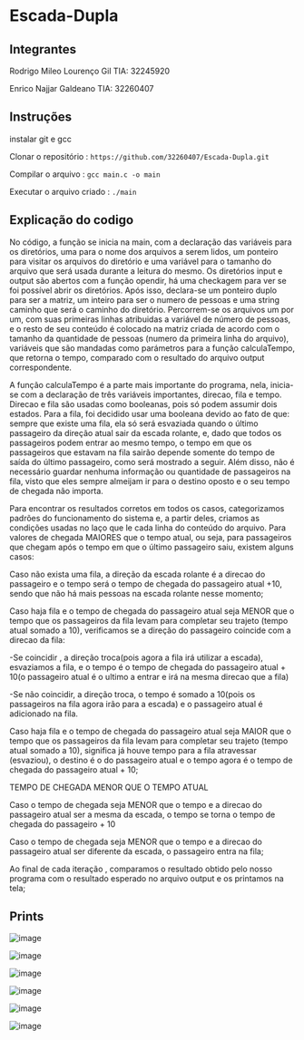 # Escada-Dupla
## Integrantes
Rodrigo Mileo Lourenço Gil TIA: 32245920

Enrico Najjar Galdeano TIA: 32260407

## Instruções
instalar git e gcc

Clonar o repositório : `https://github.com/32260407/Escada-Dupla.git`

Compilar o arquivo : `gcc main.c -o main`

Executar o arquivo criado : `./main`

## Explicação do codigo


  No código, a função se inicia na main, com a declaração das variáveis para os
diretórios, uma para o nome dos arquivos a serem lidos, um ponteiro para visitar
os arquivos do diretório e uma variável para o tamanho do arquivo que será usada
durante a leitura do mesmo. Os diretórios input e output são abertos com a
função opendir, há uma checkagem para ver se foi possível abrir os diretórios.
Após isso, declara-se um ponteiro duplo para ser a matriz, um inteiro para ser o
numero de pessoas e uma string caminho que será o caminho do diretório.
Percorrem-se os arquivos um por um, com suas primeiras linhas atribuidas a
variável de número de pessoas, e o resto de seu conteúdo é colocado na matriz
criada de acordo com o tamanho da quantidade de pessoas (numero da primeira
linha do arquivo), variáveis que são mandadas como parámetros para a função
calculaTempo, que retorna o tempo, comparado com o resultado do arquivo output
correspondente.

  A função calculaTempo é a parte mais importante do programa, nela, inicia-se
com a declaração de três variáveis importantes, direcao, fila e tempo. Direcao e
fila são usadas como booleanas, pois só podem assumir dois estados. Para a fila,
foi decidido usar uma booleana devido ao fato de que: sempre que existe uma
fila, ela só será esvaziada quando o último passageiro da direção atual sair da
escada rolante, e, dado que todos os passageiros podem entrar ao mesmo tempo, o
tempo em que os passageiros que estavam na fila sairão depende somente do tempo
de saída do último passageiro, como será mostrado a seguir. Além disso, não é
necessário guardar nenhuma informação ou quantidade de passageiros na fila,
visto que eles sempre almeijam ir para o destino oposto e o seu tempo de chegada
não importa.


  Para encontrar os resultados corretos em todos os casos, categorizamos padrões
do funcionamento do sistema e, a partir deles, criamos as condições usadas no
laço que le cada linha do conteúdo do arquivo. Para valores de chegada MAIORES
que o tempo atual, ou seja, para passageiros que chegam após o tempo em que o
último passageiro saiu, existem alguns casos:

  Caso não exista uma fila, a direção da escada rolante é a direcao do passageiro e o tempo será o tempo de chegada do passageiro atual +10, sendo que não há mais pessoas na escada rolante nesse momento; 
  
  Caso haja fila e o tempo de chegada do passageiro atual seja MENOR que o tempo que os passageiros da fila levam para completar seu trajeto (tempo atual somado a 10), verificamos se a direção do passageiro coincide com a direcao da fila:
  
  -Se coincidir , a direção troca(pois agora a fila irá utilizar a escada), esvaziamos a fila, e o tempo é o tempo de chegada do passageiro atual + 10(o passageiro atual é o ultimo a entrar e irá na mesma direcao que a fila)
        
  -Se não coincidir, a direção troca, o tempo é somado a 10(pois os passageiros na fila agora irão para a escada) e o passageiro atual é adicionado na fila.
        
  Caso haja fila e o tempo de chegada do passageiro atual seja MAIOR que o tempo que os passageiros da fila levam para completar seu trajeto (tempo atual somado a 10), significa já houve tempo para a fila atravessar (esvaziou), o destino é o do passageiro atual e o tempo agora é o tempo de chegada do passageiro atual + 10;


TEMPO DE CHEGADA MENOR QUE O TEMPO ATUAL

  Caso o tempo de chegada seja MENOR que o tempo e a direcao do passageiro atual ser a mesma da escada, o tempo se torna o tempo de chegada do passageiro + 10
  
  Caso o tempo de chegada seja MENOR que o tempo  e a direcao do passageiro atual ser diferente da escada, o passageiro entra na fila;


Ao final de cada iteração , comparamos o resultado obtido pelo nosso programa com o resultado esperado no arquivo output e os printamos na tela;

## Prints
![image](https://github.com/32260407/Escada-Dupla/assets/142501084/a74582e6-4cd1-4551-82c1-b82da4d5024b)

![image](https://github.com/32260407/Escada-Dupla/assets/142501084/dcb24ae2-d278-4541-80b6-9e1cfcfd65bb)

![image](https://github.com/32260407/Escada-Dupla/assets/142501084/4b267f34-623d-4b96-a8bd-419b73b21a06)

![image](https://github.com/32260407/Escada-Dupla/assets/142501084/8bc7a0f3-147e-4167-a637-5174dc669b40)

![image](https://github.com/32260407/Escada-Dupla/assets/142501084/8635f21f-c03f-4b71-8acf-2c05d3c833cf)

![image](https://github.com/32260407/Escada-Dupla/assets/142501084/2824945c-cf34-4b5c-a0c8-50166ab08a51)






